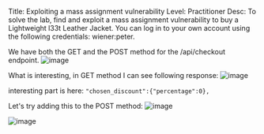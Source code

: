 Title: Exploiting a mass assignment vulnerability
Level: Practitioner
Desc: To solve the lab, find and exploit a mass assignment vulnerability to buy a Lightweight l33t Leather Jacket. You can log in to your own account using the following credentials: wiener:peter. 

We have both the GET and the POST method for the /api/checkout endpoint.
![image](https://github.com/user-attachments/assets/36bccac4-f783-4e31-ae12-878ee4fe55af)

What is interesting, in GET method I can see following response:
![image](https://github.com/user-attachments/assets/cb86170c-c9c6-4533-b16d-e0dbf63d32f3)

interesting part is here: 
`
"chosen_discount":{"percentage":0},
`

Let's try adding this to the POST method:
![image](https://github.com/user-attachments/assets/d7724146-e54b-439e-b71b-7ca4028f0187)


![image](https://github.com/user-attachments/assets/d37aaf3a-8ea1-45e2-a367-5fa317ad947d)



